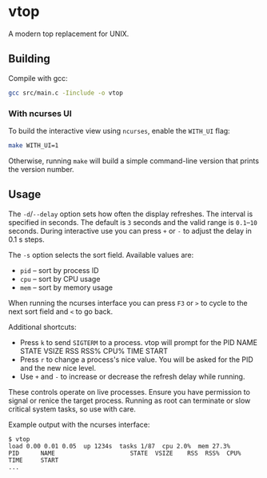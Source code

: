 # vtop
A modern top replacement for UNIX.

## Building
Compile with gcc:
```sh
gcc src/main.c -Iinclude -o vtop
```

### With ncurses UI
To build the interactive view using `ncurses`, enable the `WITH_UI` flag:
```sh
make WITH_UI=1
```
Otherwise, running `make` will build a simple command-line version
that prints the version number.

## Usage

The `-d`/`--delay` option sets how often the display refreshes. The
interval is specified in seconds. The default is `3` seconds and the
valid range is `0.1`&ndash;`10` seconds. During interactive use you can
press `+` or `-` to adjust the delay in 0.1&nbsp;s steps.

The `-s` option selects the sort field. Available values are:

- `pid` &ndash; sort by process ID
- `cpu` &ndash; sort by CPU usage
- `mem` &ndash; sort by memory usage

When running the ncurses interface you can press `F3` or `>` to cycle to
the next sort field and `<` to go back.

Additional shortcuts:

- Press `k` to send `SIGTERM` to a process. vtop will prompt for the PID      NAME                     STATE  VSIZE    RSS  RSS%  CPU%   TIME     START
- Press `r` to change a process's nice value. You will be asked for the
  PID and the new nice level.
- Use `+` and `-` to increase or decrease the refresh delay while running.

These controls operate on live processes. Ensure you have permission to
signal or renice the target process. Running as root can terminate or slow
critical system tasks, so use with care.

Example output with the ncurses interface:

```text
$ vtop
load 0.00 0.01 0.05  up 1234s  tasks 1/87  cpu 2.0%  mem 27.3%
PID      NAME                     STATE  VSIZE    RSS  RSS%  CPU%   TIME     START
...
```

